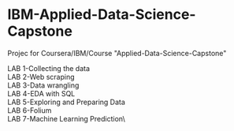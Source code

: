 # IBM-Applied-Data-Science-Capstone

Projec for Coursera/IBM/Course "Applied-Data-Science-Capstone"

LAB 1-Collecting the data\
LAB 2-Web scraping\
LAB 3-Data wrangling\
LAB 4-EDA with SQL\
LAB 5-Exploring and Preparing Data\
LAB 6-Folium\
LAB 7-Machine Learning Prediction\
